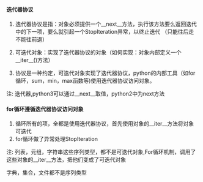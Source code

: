 
#### 迭代器协议

1. 迭代器协议是指：对象必须提供一个__next__方法，执行该方法要么返回迭代中的下一项，要么就引起一个StopIteration异常，以终止迭代 （只能往后走不能往前退）

2. 可迭代对象：实现了迭代器协议的对象（如何实现：对象内部定义一个__iter__()方法）

3. 协议是一种约定，可迭代对象实现了迭代器协议，python的内部工具（如for循环，sum，min，max函数等)使用迭代器协议访问对象。

注: 迭代器,python3可以通过__next__取值，python2中为next方法



#### for循环遵循迭代器协议访问对象

1. 循环所有的项，全都是使用迭代器协议，首先使用对象的__iter__方法将对象可迭代
2. for循环做了异常处理StopIteration

注: 列表，元组，字符串这些序列类型，都不是可迭代对象,For循环机制，调用了这些对象的__iter__方法，把他们变成了可迭代对象


字典，集合，文件都不是序列类型

